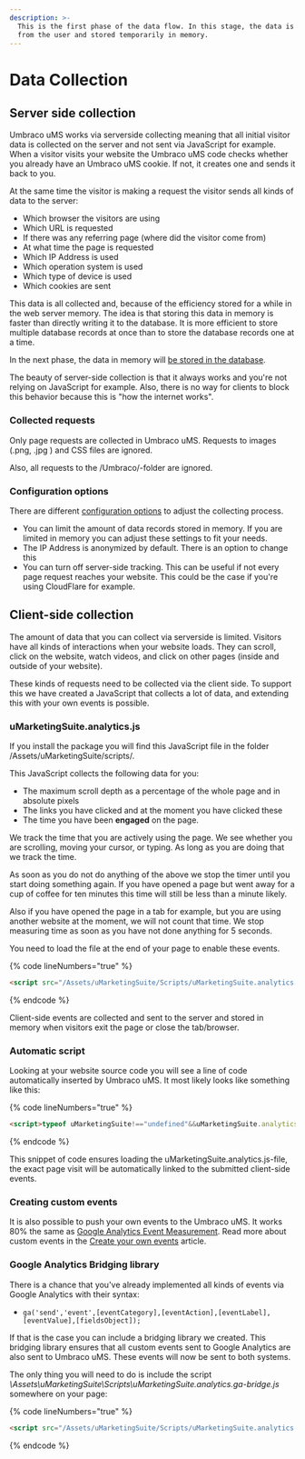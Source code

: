 ```yaml
---
description: >-
  This is the first phase of the data flow. In this stage, the data is collected
  from the user and stored temporarily in memory.
---
```


# Data Collection

## Server side collection

Umbraco uMS works via serverside collecting meaning that all initial visitor data is collected on the server and not sent via JavaScript for example. When a visitor visits your website the Umbraco uMS code checks whether you already have an Umbraco uMS cookie. If not, it creates one and sends it back to you.

At the same time the visitor is making a request the visitor sends all kinds of data to the server:

* Which browser the visitors are using
* Which URL is requested
* If there was any referring page (where did the visitor come from)
* At what time the page is requested
* Which IP Address is used
* Which operation system is used
* Which type of device is used
* Which cookies are sent

This data is all collected and, because of the efficiency stored for a while in the web server memory. The idea is that storing this data in memory is faster than directly writing it to the database. It is more efficient to store multiple database records at once than to store the database records one at a time.

In the next phase, the data in memory will [be stored in the database](../../../../../the-umarketingsuite-broad-overview/dataflow-pipeline/data-storage/).

The beauty of server-side collection is that it always works and you're not relying on JavaScript for example. Also, there is no way for clients to block this behavior because this is "how the internet works".

### Collected requests

Only page requests are collected in Umbraco uMS. Requests to images (.png, .jpg ) and CSS files are ignored.

Also, all requests to the /Umbraco/-folder are ignored.

### Configuration options

There are different [configuration options](../../../../../installing-umarketingsuite/configuration-options-1-x/) to adjust the collecting process.

* You can limit the amount of data records stored in memory. If you are limited in memory you can adjust these settings to fit your needs.
* The IP Address is anonymized by default. There is an option to change this
* You can turn off server-side tracking. This can be useful if not every page request reaches your website. This could be the case if you're using CloudFlare for example.

## Client-side collection

The amount of data that you can collect via serverside is limited. Visitors have all kinds of interactions when your website loads. They can scroll, click on the website, watch videos, and click on other pages (inside and outside of your website).

These kinds of requests need to be collected via the client side. To support this we have created a JavaScript that collects a lot of data, and extending this with your own events is possible.

### uMarketingSuite.analytics.js

If you install the package you will find this JavaScript file in the folder /Assets/uMarketingSuite/scripts/.

This JavaScript collects the following data for you:

* The maximum scroll depth as a percentage of the whole page and in absolute pixels
* The links you have clicked and at the moment you have clicked these
*   The time you have been **engaged** on the page.&#x20;



We track the time that you are actively using the page. We see whether you are scrolling, moving your cursor, or typing. As long as you are doing that we track the time.&#x20;

As soon as you do not do anything of the above we stop the timer until you start doing something again. If you have opened a page but went away for a cup of coffee for ten minutes this time will still be less than a minute likely.&#x20;

Also if you have opened the page in a tab for example, but you are using another website at the moment, we will not count that time. We stop measuring time as soon as you have not done anything for 5 seconds.

You need to load the file at the end of your page to enable these events.

{% code lineNumbers="true" %}
```Html
<script src="/Assets/uMarketingSuite/Scripts/uMarketingSuite.analytics.js"></script>
```
{% endcode %}

Client-side events are collected and sent to the server and stored in memory when visitors exit the page or close the tab/browser.

### Automatic script

Looking at your website source code you will see a line of code automatically inserted by Umbraco uMS. It most likely looks like something like this:

{% code lineNumbers="true" %}
```Html
<script>typeof uMarketingSuite!=="undefined"&&uMarketingSuite.analytics&&uMarketingSuite.analytics.init("XXXXXX-YYY-ZZZZ-1111-222222222")</script>
```
{% endcode %}

This snippet of code ensures loading the uMarketingSuite.analytics.js-file, the exact page visit will be automatically linked to the submitted client-side events.

### Creating custom events

It is also possible to push your own events to the Umbraco uMS. It works 80% the same as [Google Analytics Event Measurement](https://developers.google.com/analytics/devguides/collection/analyticsjs/events). Read more about custom events in the [Create your own events](../../../../../analytics/clientside-events-and-additional-javascript-files/create-your-own-events/) article.

### Google Analytics Bridging library

There is a chance that you've already implemented all kinds of events via Google Analytics with their syntax:

* `ga('send','event',[eventCategory],[eventAction],[eventLabel],[eventValue],[fieldsObject]);`

If that is the case you can include a bridging library we created. This bridging library ensures that all custom events sent to Google Analytics are also sent to Umbraco uMS. These events will now be sent to both systems.

The only thing you will need to do is include the script _\Assets\uMarketingSuite\Scripts\uMarketingSuite.analytics.ga-bridge.js_ somewhere on your page:

{% code lineNumbers="true" %}
```Html
<script src="/Assets/uMarketingSuite/Scripts/uMarketingSuite.analytics.ga-bridge.js"></script>
```
{% endcode %}
